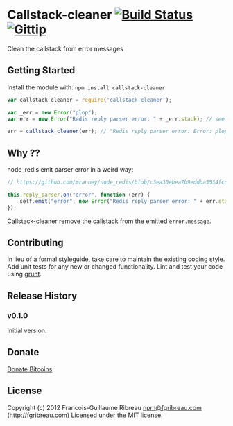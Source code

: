 Callstack-cleaner [![Build Status](https://travis-ci.org/FGRibreau/node-callstack-cleaner.png?branch=master)](https://travis-ci.org/FGRibreau/node-callstack-cleaner) [![Gittip](http://badgr.co/gittip/fgribreau.png)](https://www.gittip.com/fgribreau/)
==========
Clean the callstack from error messages

## Getting Started
Install the module with: `npm install callstack-cleaner`

```javascript
var callstack_cleaner = require('callstack-cleaner');

var _err = new Error("plop");
var err = new Error("Redis reply parser error: " + _err.stack); // see `Why` section

err = callstack_cleaner(err); // "Redis reply parser error: Error: plop"
```

## Why ??
node_redis emit parser error in a weird way:
```javascript
// https://github.com/mranney/node_redis/blob/c3ea30ebea7b9eddba3534fcd357e3ec04fd9683/index.js#L267

this.reply_parser.on("error", function (err) {
    self.emit("error", new Error("Redis reply parser error: " + err.stack));
});
```

Callstack-cleaner remove the callstack from the emitted `error.message`.

## Contributing
In lieu of a formal styleguide, take care to maintain the existing coding style. Add unit tests for any new or changed functionality. Lint and test your code using [grunt](https://github.com/cowboy/grunt).

## Release History
### v0.1.0
Initial version.

## Donate
[Donate Bitcoins](https://coinbase.com/checkouts/fc3041b9d8116e0b98e7d243c4727a30)

## License
Copyright (c) 2012 Francois-Guillaume Ribreau <npm@fgribreau.com> (http://fgribreau.com)
Licensed under the MIT license.
